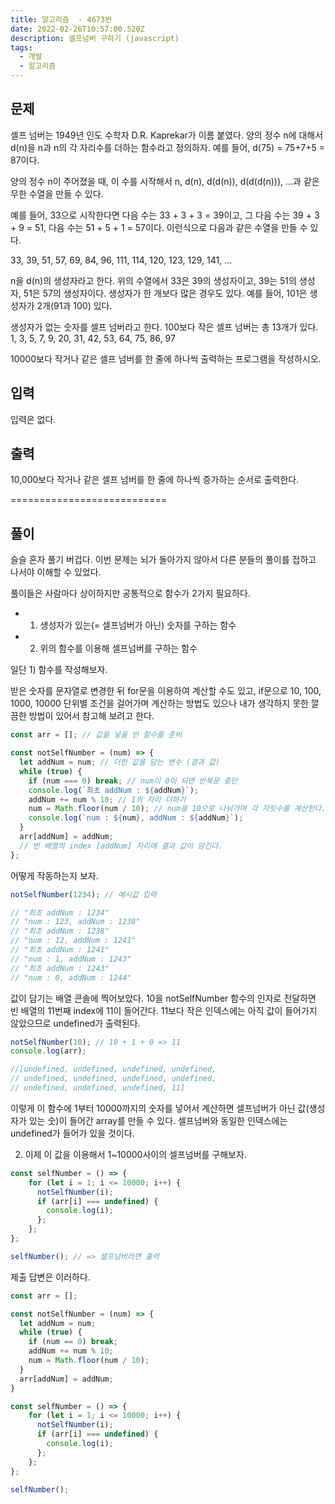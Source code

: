 ```yaml
---
title: 알고리즘  - 4673번
date: 2022-02-26T10:57:00.520Z
description: 셀프넘버 구하기 (javascript)
tags:
  - 개발
  - 알고리즘
---
```

## 문제

셀프 넘버는 1949년 인도 수학자 D.R. Kaprekar가 이름 붙였다. 양의 정수 n에 대해서 d(n)을 n과 n의 각 자리수를 더하는 함수라고 정의하자. 예를 들어, d(75) = 75+7+5 = 87이다.

양의 정수 n이 주어졌을 때, 이 수를 시작해서 n, d(n), d(d(n)), d(d(d(n))), ...과 같은 무한 수열을 만들 수 있다. 

예를 들어, 33으로 시작한다면 다음 수는 33 + 3 + 3 = 39이고, 그 다음 수는 39 + 3 + 9 = 51, 다음 수는 51 + 5 + 1 = 57이다. 이런식으로 다음과 같은 수열을 만들 수 있다.

33, 39, 51, 57, 69, 84, 96, 111, 114, 120, 123, 129, 141, ...

n을 d(n)의 생성자라고 한다. 위의 수열에서 33은 39의 생성자이고, 39는 51의 생성자, 51은 57의 생성자이다. 생성자가 한 개보다 많은 경우도 있다. 예를 들어, 101은 생성자가 2개(91과 100) 있다. 

생성자가 없는 숫자를 셀프 넘버라고 한다. 100보다 작은 셀프 넘버는 총 13개가 있다. 1, 3, 5, 7, 9, 20, 31, 42, 53, 64, 75, 86, 97

10000보다 작거나 같은 셀프 넘버를 한 줄에 하나씩 출력하는 프로그램을 작성하시오.

## 입력

입력은 없다.

## 출력

10,000보다 작거나 같은 셀프 넘버를 한 줄에 하나씩 증가하는 순서로 출력한다.



\===========================

## 풀이

슬슬 혼자 풀기 버겁다. 이번 문제는 뇌가 돌아가지 않아서 다른 분들의 풀이를 접하고 나서야 이해할 수 있었다.

풀이들은 사람마다 상이하지만 공통적으로 함수가 2가지 필요하다. 

* 1) 생성자가 있는(= 셀프넘버가 아닌) 숫자를 구하는 함수
* 2) 위의 함수를 이용해 셀프넘버를 구하는 함수

일단 1) 함수를 작성해보자. 

받은 숫자를 문자열로 변경한 뒤 for문을 이용하여 계산할 수도 있고, if문으로 10, 100, 1000, 10000 단위별 조건을 걸어가며 계산하는 방법도 있으나 내가 생각하지 못한 깔끔한 방법이 있어서 참고해 보려고 한다. 

```javascript
const arr = []; // 값을 넣을 빈 함수를 준비

const notSelfNumber = (num) => {
  let addNum = num; // 더한 값을 담는 변수 (결과 값)
  while (true) {
    if (num === 0) break; // num이 0이 되면 반복문 중단
    console.log(`최초 addNum : ${addNum}`);
    addNum += num % 10; // 1의 자리 더하기
    num = Math.floor(num / 10); // num을 10으로 나눠가며 각 자릿수를 계산한다.
    console.log(`num : ${num}, addNum : ${addNum}`);
  }
  arr[addNum] = addNum; 
  // 빈 배열의 index [addNum] 자리에 결과 값이 담긴다.
};
```

어떻게 작동하는지 보자. 

```javascript
notSelfNumber(1234); // 예시값 입력

// "최초 addNum : 1234"
// "num : 123, addNum : 1238"
// "최초 addNum : 1238"
// "num : 12, addNum : 1241"
// "최초 addNum : 1241"
// "num : 1, addNum : 1243"
// "최초 addNum : 1243"
// "num : 0, addNum : 1244"
```



값이 담기는 배열 콘솔에 찍어보았다. 10을 notSelfNumber 함수의 인자로 전달하면 빈 배열의 11번째 index에 11이 들어간다. 11보다 작은 인덱스에는 아직 값이 들어가지 않았으므로 undefined가 출력된다.

```javascript
notSelfNumber(10); // 10 + 1 + 0 => 11
console.log(arr);

//[undefined, undefined, undefined, undefined,
// undefined, undefined, undefined, undefined,
// undefined, undefined, undefined, 11]
```

이렇게 이 함수에 1부터 10000까지의 숫자를 넣어서 계산하면 셀프넘버가 아닌 값(생성자가 있는 숫)이 들어간 array를 만들 수 있다. 셀프넘버와 동일한 인덱스에는 undefined가 들어가 있을 것이다. 



2) 이제 이 값을 이용해서 1~10000사이의 셀프넘버를 구해보자.

```javascript
const selfNumber = () => {
    for (let i = 1; i <= 10000; i++) {
      notSelfNumber(i);
      if (arr[i] === undefined) {
        console.log(i);
      };
    };
};

selfNumber(); // => 셀프넘버라면 출력
```



제출 답변은 이러하다. 

```javascript
const arr = [];

const notSelfNumber = (num) => {
  let addNum = num;
  while (true) {
    if (num == 0) break;
    addNum += num % 10;
    num = Math.floor(num / 10);
  }
  arr[addNum] = addNum;
}

const selfNumber = () => {
    for (let i = 1; i <= 10000; i++) {
      notSelfNumber(i);
      if (arr[i] === undefined) {
        console.log(i);
      };
    };
};

selfNumber();
```